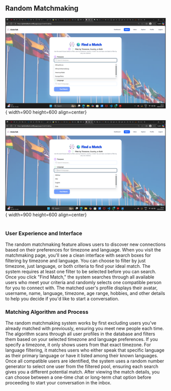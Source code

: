 ## Random Matchmaking
![Sprint Review Screenshot](../../images/match1.png){ width=900 height=600 align=center}
<br><br>
![Sprint Review Screenshot](../../images/match2.png){ width=900 height=600 align=center}
<br><br>
### User Experience and Interface
The random matchmaking feature allows users to discover new connections based on their preferences for timezone and language. When you visit the matchmaking page, you'll see a clean interface with search boxes for filtering by timezone and language. You can choose to filter by just timezone, just language, or both criteria to find your ideal match. The system requires at least one filter to be selected before you can search. Once you click "Find Match," the system searches through all available users who meet your criteria and randomly selects one compatible person for you to connect with. The matched user's profile displays their avatar, username, name, language, timezone, age range, hobbies, and other details to help you decide if you'd like to start a conversation.
### Matching Algorithm and Process
The random matchmaking system works by first excluding users you've already matched with previously, ensuring you meet new people each time. The algorithm scans through all user profiles in the database and filters them based on your selected timezone and language preferences. If you specify a timezone, it only shows users from that exact timezone. For language filtering, it matches users who either speak that specific language as their primary language or have it listed among their known languages. Once all compatible users are identified, the system uses a random number generator to select one user from the filtered pool, ensuring each search gives you a different potential match. After viewing the match details, you can choose between a one-time chat or long-term chat option before proceeding to start your conversation in the inbox.